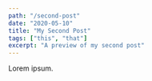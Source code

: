 ```yaml
---
path: "/second-post"
date: "2020-05-10"
title: "My Second Post"
tags: ["this", "that"]
excerpt: "A preview of my second post"
---
```


Lorem ipsum.
